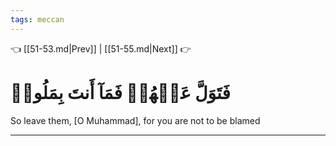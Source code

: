 ```yaml
---
tags: meccan
---
```


👈 [[51-53.md|Prev]] | [[51-55.md|Next]] 👉

# فَتَوَلَّ عَنۡهُمۡ فَمَآ أَنتَ بِمَلُومٖ

So leave them, [O Muhammad], for you are not to be blamed

---

